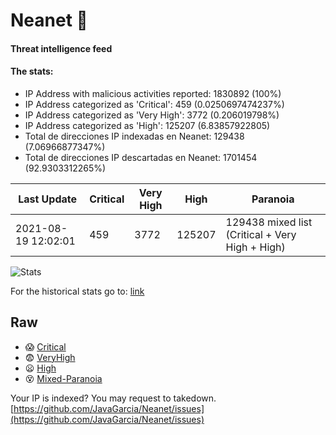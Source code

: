 # Neanet :hocho:
#### Threat intelligence feed
#### The stats:

- IP Address with malicious activities reported: 1830892 (100%)
- IP Address categorized as 'Critical':  459 (0.0250697474237%)
- IP Address categorized as 'Very High':  3772 (0.206019798%)
- IP Address categorized as 'High':  125207 (6.83857922805)
- Total de direcciones IP indexadas en Neanet:  129438 (7.06966877347%)
- Total de direcciones IP descartadas en Neanet:  1701454 (92.9303312265%)

| Last Update | Critical | Very High | High | Paranoia |
| --- | --- | --- | --- | --- |
| 2021-08-19 12:02:01 | 459 | 3772 | 125207 | 129438 mixed list (Critical + Very High + High)|

![Stats](https://docs.google.com/spreadsheets/d/e/2PACX-1vSnaNMIXVabIpDJjufMlzH7poXnshF3mgd8Is1g9ytUEzVsP5my4Trn8f-xkoLLQ38xpL3HtmUexLo6/pubchart?oid=501124687&format=image)

For the historical stats go to: [link](/stats.csv)
## Raw
- :scream: [Critical](https://raw.githubusercontent.com/JavaGarcia/Neanet/master/blacklists/neanet_critical.txt)
- :fearful: [VeryHigh](https://raw.githubusercontent.com/JavaGarcia/Neanet/master/blacklists/neanet_veryHigh.txtt)
- :frowning: [High](https://raw.githubusercontent.com/JavaGarcia/Neanet/master/blacklists/neanet_high.txt)
- :dizzy_face: [Mixed-Paranoia](https://raw.githubusercontent.com/JavaGarcia/Neanet/master/blacklists/neanet_all.txt)


Your IP is indexed? You may request to takedown. [https://github.com/JavaGarcia/Neanet/issues](https://github.com/JavaGarcia/Neanet/issues)


























































































































































































































































































































































































































































































































































































































































































































































































































































































































































































































































































































































































































































































































































































































































































































































































































































































































































































































































































































































































































































































































































































































































































































































































































































































































































































































































































































































































































































































































































































































































































































































































































































































































































































































































































































































































































































































































































































































































































































































































































































































































































































































































































































































































































































































































































































































































































































































































































































































































































































































































































































































































































































































































































































































































































































































































































































































































































































































































































































































































































































































































































































































































































































































































































































































































































































































































































































































































































































































































































































































































































































































































































































































































































































































































































































































































































































































































































































































































































































































































































































































































































































































































































































































































































































